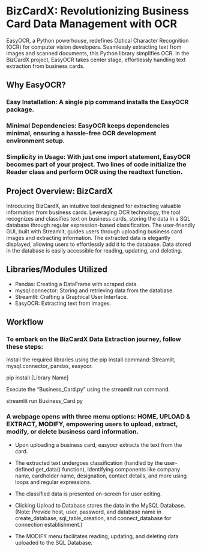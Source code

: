 # BizCardX: Revolutionizing Business Card Data Management with OCR

EasyOCR, a Python powerhouse, redefines Optical Character Recognition (OCR) for computer vision developers. Seamlessly extracting text from images and scanned documents, this Python library simplifies OCR. In the BizCardX project, EasyOCR takes center stage, effortlessly handling text extraction from business cards.

## Why EasyOCR?

### Easy Installation: A single pip command installs the EasyOCR package.
### Minimal Dependencies: EasyOCR keeps dependencies minimal, ensuring a hassle-free OCR development environment setup.
### Simplicity in Usage: With just one import statement, EasyOCR becomes part of your project. Two lines of code initialize the Reader class and perform OCR using the readtext function.

## Project Overview: BizCardX
Introducing BizCardX, an intuitive tool designed for extracting valuable information from business cards. Leveraging OCR technology, the tool recognizes and classifies text on business cards, storing the data in a SQL database through regular expression-based classification. The user-friendly GUI, built with Streamlit, guides users through uploading business card images and extracting information. The extracted data is elegantly displayed, allowing users to effortlessly add it to the database. Data stored in the database is easily accessible for reading, updating, and deleting.


## Libraries/Modules Utilized

* Pandas: Creating a DataFrame with scraped data.
* mysql.connector: Storing and retrieving data from the database.
* Streamlit: Crafting a Graphical User Interface.
* EasyOCR: Extracting text from images.

## Workflow
### To embark on the BizCardX Data Extraction journey, follow these steps:

Install the required libraries using the pip install command: Streamlit, mysql.connector, pandas, easyocr.

pip install [Library Name]

Execute the “Business_Card.py” using the streamlit run command.

streamlit run Business_Card.py

### A webpage opens with three menu options: HOME, UPLOAD & EXTRACT, MODIFY, empowering users to upload, extract, modify, or delete business card information.

* Upon uploading a business card, easyocr extracts the text from the card.

* The extracted text undergoes classification (handled by the user-defined get_data() function), identifying components like company name, cardholder name, designation, contact details, and more using loops and regular expressions.

* The classified data is presented on-screen for user editing.

* Clicking Upload to Database stores the data in the MySQL Database. (Note: Provide host, user, password, and database name in create_database, sql_table_creation, and 
  connect_database for connection establishment.)

* The MODIFY menu facilitates reading, updating, and deleting data uploaded to the SQL Database.
